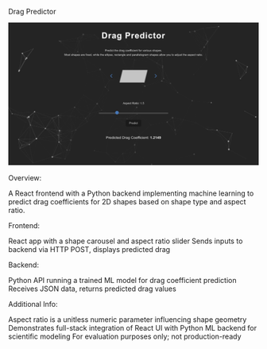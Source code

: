Drag Predictor

![Drag Predictor App](frontend/src/assets/Drag-Predictor-App.png)


Overview:

A React frontend with a Python backend implementing machine learning to predict drag coefficients for 2D shapes based on shape type and aspect ratio.


Frontend:

React app with a shape carousel and aspect ratio slider
Sends inputs to backend via HTTP POST, displays predicted drag


Backend:

Python API running a trained ML model for drag coefficient prediction
Receives JSON data, returns predicted drag values


Additional Info:

Aspect ratio is a unitless numeric parameter influencing shape geometry
Demonstrates full-stack integration of React UI with Python ML backend for scientific modeling
For evaluation purposes only; not production-ready
